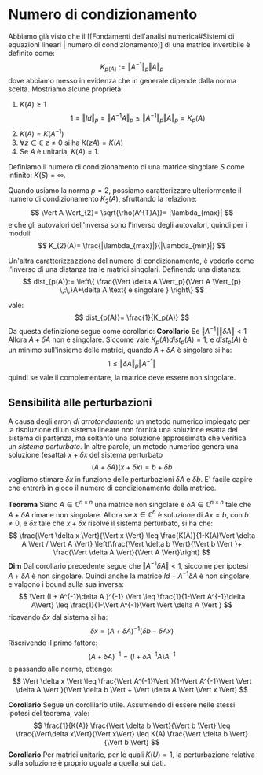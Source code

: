 # Numero di condizionamento 
Abbiamo già visto che il [[Fondamenti dell'analisi numerica#Sistemi di equazioni lineari | numero di condizionamento]] di una matrice invertibile è definito come:
$$
K_{p(A)}:= \Vert A^{-1} \Vert_{p}\Vert A \Vert_p
$$
dove abbiamo messo in evidenza che in generale dipende dalla norma scelta.
Mostriamo alcune proprietà:
1. $K(A) \geq 1$
$$
1 = \Vert Id \Vert_{p}= \Vert A^{-1} A \Vert_{p}\leq \Vert A^{-1} \Vert_p \Vert A \Vert_p = K_p(A)
$$
2. $K(A)= K(A^{-1})$
3. $\forall z \in \mathbb{C}$ $z \neq 0$ si ha $K(zA)=K(A)$
4. Se $A$ è unitaria, $K(A)=1$.

Definiamo il numero di condizionamento di una matrice singolare $S$ come infinito: $K(S)=\infty$.

Quando usiamo la norma $p=2$, possiamo caratterizzare ulteriormente il numero di condizionamento $K_2(A)$, sfruttando la relazione:
$$
\Vert A \Vert_{2}= \sqrt{\rho(A^{T}A)}= |\lambda_{max}|
$$
e che gli autovalori dell'inversa sono l'inverso degli autovalori, quindi per i moduli:
$$
K_{2}(A)= \frac{|\lambda_{max}|}{|\lambda_{min}|}
$$

Un'altra caratterizzazzione del numero di condizionamento, è vederlo come l'inverso di una distanza tra le matrici singolari. Definendo una distanza:
$$
dist_{p(A)}:= \left\{ \frac{\Vert \delta A \Vert_p}{\Vert A \Vert_{p} \,:\,}A+\delta A \text{ è singolare } \right\}
$$

vale:
$$
dist_{p(A)}= \frac{1}{K_p(A)}
$$
Da questa definizione segue come corollario:
**Corollario** Se $\Vert A^{-1} \Vert \Vert \delta A \Vert < 1$ Allora $A+\delta A$ non è singolare.
Siccome vale $K_p(A)dist_p(A)=1$, e $dist_p(A)$ è un minimo sull'insieme delle matrici, quando $A+\delta A$ è  singolare si ha:
$$
1 \leq \Vert \delta A \Vert_{p}\Vert A^{-1} \Vert
$$
quindi se vale il complementare, la matrice deve essere non singolare.

## Sensibilità alle perturbazioni
A causa degli _errori di arrotondamento_ un metodo numerico impiegato per la risoluzione di un sistema lineare non fornirà una soluzione esatta del sistema di partenza, ma soltanto una soluzione approssimata che verifica un _sistema perturbato_. In altre parole, un metodo numerico genera una soluzione (esatta) $x + \delta x$ del sistema perturbato
$$
(A+\delta A)(x+\delta x) = b + \delta b
$$
vogliamo stimare $\delta x$ in funzione delle perturbazioni $\delta A$ e $\delta b$.
E' facile capire che entrerà in gioco il numero di condizionamento della matrice.

**Teorema** 
Siano $A \in \mathbb{C}^{n\times n}$ una matrice non singolare e $\delta A \in \mathbb{C}^{n\times n}$ tale che $A+\delta A$ rimane non singolare. Allora se $x \in \mathbb{C}^n$ è soluzione di $Ax=b$, con $b \neq 0$, e $\delta x$ tale che $x+\delta x$ risolve il sistema perturbato, si ha che:
$$
\frac{\Vert \delta x \Vert}{\Vert x \Vert} \leq \frac{K(A)}{1-K(A)\Vert \delta A \Vert / \Vert A \Vert} \left(\frac{\Vert \delta b \Vert}{\Vert b \Vert }+ \frac{\Vert \delta A \Vert}{\Vert A \Vert}\right)
$$
**Dim**
Dal corollario precedente segue che $\Vert A^{-1} \delta A\Vert < 1$, siccome per ipotesi $A+\delta A$ è non singolare. Quindi anche la matrice $Id + A^{-1}\delta A$ è non singolare, e valgono i bound sulla sua inversa:
$$
\Vert (I + A^{-1}\delta A )^{-1} \Vert \leq \frac{1}{1-\Vert A^{-1}\delta A\Vert} \leq \frac{1}{1-\Vert A^{-1}\Vert \Vert \delta A \Vert }
$$
ricavando $\delta x$ dal sistema si ha:
$$
\delta x = (A+\delta A)^{-1} (\delta b - \delta Ax) 
$$
Riscrivendo il primo fattore:
$$
(A+\delta A)^{-1} = (I+\delta A^{-1} A)A^{-1}
$$
e passando alle norme, ottengo:
$$
\Vert \delta x \Vert \leq \frac{\Vert A^{-1}\Vert }{1-\Vert A^{-1}\Vert \Vert \delta A \Vert }(\Vert \delta b \Vert + \Vert \delta A \Vert \Vert x \Vert)
$$

**Corollario**
Segue un corolllario utile. Assumendo di essere nelle stessi ipotesi del teorema, vale:
$$
\frac{1}{K(A)} \frac{\Vert \delta b \Vert}{\Vert b \Vert} \leq \frac{\Vert\delta x\Vert}{\Vert x\Vert} \leq K(A)  \frac{\Vert \delta b \Vert}{\Vert b \Vert}
$$
**Corollario**
Per matrici unitarie, per le quali $K(U)=1$, la perturbazione relativa sulla soluzione è proprio uguale a quella sui dati.
